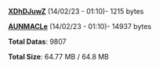 [**XDhDJuwZ**](/data/XDhDJuwZ.txt) (14/02/23 - 01:10)- 1215 bytes

[**AUNMACLe**](/data/AUNMACLe.txt) (14/02/23 - 01:10)- 14937 bytes

**Total Datas**: 9807

**Total Size**: 64.77 MB / 64.8 MB